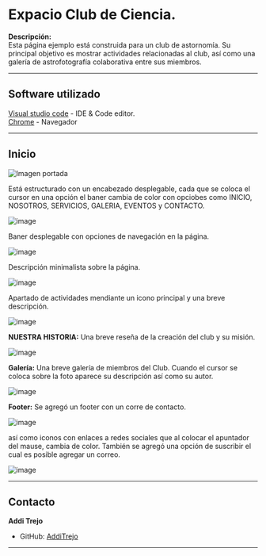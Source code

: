 # Expacio Club de Ciencia.
**Descripción:**  
Esta página ejemplo está construida para un club de astornomía.
Su principal objetivo es mostrar actividades relacionadas al club, así como una galería de astrofotografía colaborativa entre sus miembros.

---

## Software utilizado
[Visual studio code](https://code.visualstudio.com/) - IDE & Code editor.  
[Chrome](https://www.google.com/intl/es_es/chrome/) - Navegador

---

## Inicio  
![Imagen portada](https://github.com/user-attachments/assets/1c5bb8e3-f357-42e6-b231-7b244f8ad21f)


Está estructurado con un encabezado desplegable, cada que se coloca el cursor en una opción el baner cambia de color con opciobes como INICIO, NOSOTROS, SERVICIOS, GALERIA, EVENTOS y CONTACTO.

![image](https://github.com/user-attachments/assets/bb2f0d50-88c6-4c03-a9e5-3182710b88fa)

Baner desplegable con opciones de navegación en la página.  

![image](https://github.com/user-attachments/assets/19c12496-e6d8-4878-94b8-6b818c9ebab7)

Descripción minimalista sobre la página.

![image](https://github.com/user-attachments/assets/9d08ecd5-f356-4f68-bc8f-8d3a5add3f5a)

Apartado de actividades mendiante un icono principal y una breve descripción.

![image](https://github.com/user-attachments/assets/27bcd9e0-20f8-4885-90f8-f3be84edf089)
 
**NUESTRA HISTORIA:** Una breve reseña de la creación del club y su misión. 

![image](https://github.com/user-attachments/assets/98e4c52e-118d-414f-83e0-04eb6b5207f5)


**Galería:** Una breve galería de miembros del Club. Cuando el cursor se coloca sobre la foto aparece su descripción así como su autor.

![image](https://github.com/user-attachments/assets/81320fb0-6833-4e6e-a476-4d8fba8e5238)  

**Footer:** Se agregó un footer con un corre de contacto.

![image](https://github.com/user-attachments/assets/a8f26db9-6f52-4313-b52a-a3cfe744d118)  

así como iconos con enlaces a redes sociales que al colocar el apuntador del mause, cambia de color. También se agregó una opción de suscribir el cual es posible agregar un correo.

![image](https://github.com/user-attachments/assets/1d9ca566-1769-457f-b5d6-fc958c5cfb45)




---

## Contacto

**Addi Trejo**  
- GitHub: [AddiTrejo](https://github.com/Additrejo)

---

